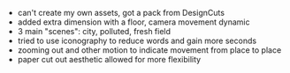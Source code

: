 * can't create my own assets, got a pack from DesignCuts
* added extra dimension with a floor, camera movement dynamic
* 3 main "scenes": city, polluted, fresh field
* tried to use iconography to reduce words and gain more seconds
* zooming out and other motion to indicate movement from place to place
* paper cut out aesthetic allowed for more flexibility